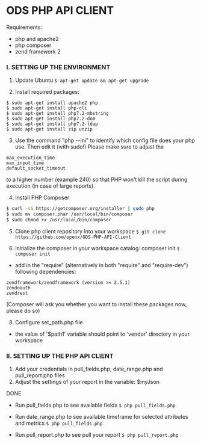 # ODS PHP API CLIENT
Requirements:

  - php and apache2
  - php composer
  - zend framework 2

### I. SETTING UP THE ENVIRONMENT

1. Update Ubuntu
```$ apt-get update && apt-get upgrade```

2. Install required packages:
```
$ sudo apt-get install apache2 php
$ sudo apt-get install php-cli
$ sudo apt-get install php7.2-mbstring
$ sudo apt-get install php7.2-dom
$ sudo apt-get install php7.2-ldap
$ sudo apt-get install zip unzip
```

3. Use the command "php --ini" to identify which config file does your php use. Then edit it (with sudo!) 
Please make sure to adjust the 
```
max_execution_time
max_input_time
default_socket_timeout
```
to a higher number (example 240) so that PHP won't kill the script during execution (in case of large reports).

4. Install PHP Composer
```sh
$ curl -sS https://getcomposer.org/installer | sudo php
$ sudo mv composer.phar /usr/local/bin/composer
$ sudo chmod +x /usr/local/bin/composer
```

5. Clone php client repository into your workspace
```$ git clone https://github.com/openx/ODS-PHP-API-Client```

7. Initialize the composer in your workspace catalog:
composer init
```$ composer init```

- add in the "require" (alternatively in both "require" and "require-dev") following dependencies:
```
zendframework/zendframework (version >= 2.5.1)
zendoauth
zendrest
```
(Composer will ask you whether you want to install these packages now, please do so)

8. Configure set_path.php file
- the value of '$path1' variable should point to 'vendor' directory in your workspace

### II. SETTING UP THE PHP API CLIENT

1. Add your credentials in pull_fields.php, date_range.php and pull_report.php files
2. Adjust the settings of your report in the variable: $myJson

DONE

- Run pull_fields.php to see available fields
```$ php pull_fields.php```

- Run date_range.php to see available timeframe for selected attributes and metrics
```$ php pull_fields.php```

- Run pull_report.php to see pull your report
```$ php pull_report.php```
